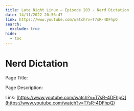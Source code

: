 ```yaml
---
title: Late Night Linux – Episode 203 - Nerd Dictation
date: 14/11/2022 20:56:47
link: https://www.youtube.com/watch?v=T7sR-4DFhpQ
search:
  exclude: true
hide:
  - toc
---
```


# Nerd Dictation

Page Title: 

Page Description:  

Link: [https://www.youtube.com/watch?v=T7sR-4DFhpQ](https://www.youtube.com/watch?v=T7sR-4DFhpQ)
